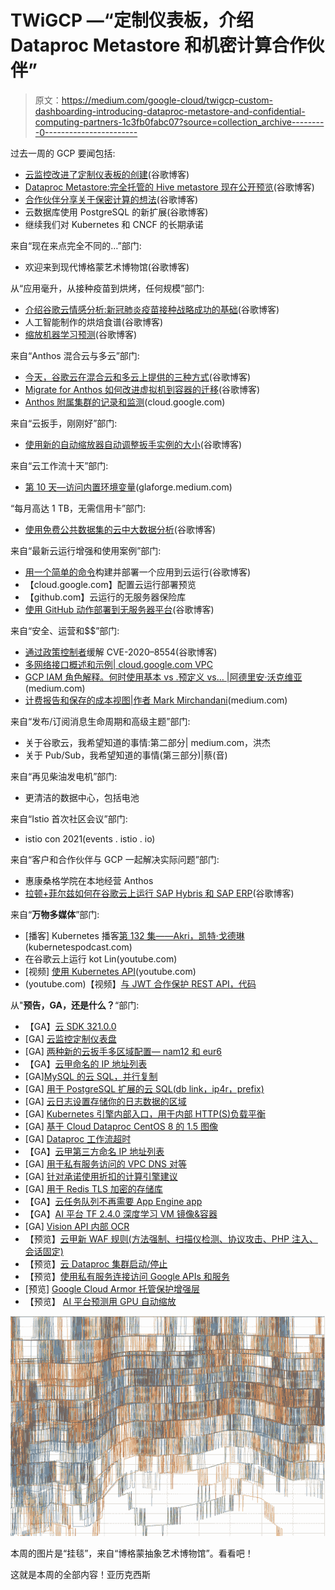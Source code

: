 # TWiGCP —“定制仪表板，介绍 Dataproc Metastore 和机密计算合作伙伴”

> 原文：<https://medium.com/google-cloud/twigcp-custom-dashboarding-introducing-dataproc-metastore-and-confidential-computing-partners-1c3fb0fabc07?source=collection_archive---------0----------------------->

过去一周的 GCP 要闻包括:

*   [云监控改进了定制仪表板的创建](http://gtech.run/hzfpb)(谷歌博客)
*   [Dataproc Metastore:完全托管的 Hive metastore 现在公开预览](http://gtech.run/mbdfe)(谷歌博客)
*   [合作伙伴分享关于保密计算的想法](http://gtech.run/3c4mu)(谷歌博客)
*   云数据库使用 PostgreSQL 的新扩展(谷歌博客)
*   继续我们对 Kubernetes 和 CNCF 的长期承诺

来自“现在来点完全不同的…”部门:

*   欢迎来到现代博格蒙艺术博物馆(谷歌博客)

从“应用毫升，从接种疫苗到烘烤，任何规模”部门:

*   [介绍谷歌云情感分析:新冠肺炎疫苗接种战略成功的基础](http://gtech.run/z3yqf)(谷歌博客)
*   人工智能制作的烘焙食谱(谷歌博客)
*   [缩放机器学习预测](http://gtech.run/nbwpp)(谷歌博客)

来自“Anthos 混合云与多云”部门:

*   [今天，谷歌云在混合云和多云上提供的三种方式](http://gtech.run/hseks)(谷歌博客)
*   [Migrate for Anthos 如何改进虚拟机到容器的迁移](http://gtech.run/tyvvv)(谷歌博客)
*   [Anthos 附属集群的记录和监测](http://gtech.run/kfabv)(cloud.google.com)

来自“云扳手，刚刚好”部门:

*   [使用新的自动缩放器自动调整扳手实例的大小](http://gtech.run/m9zeb)(谷歌博客)

来自“云工作流十天”部门:

*   [第 10 天—访问内置环境变量](http://gtech.run/z3sf7)(glaforge.medium.com)

“每月高达 1 TB，无需信用卡”部门:

*   [使用免费公共数据集的云中大数据分析](http://gtech.run/65m86)(谷歌博客)

来自“最新云运行增强和使用案例”部门:

*   [用一个简单的命令](http://gtech.run/9u7fh)构建并部署一个应用到云运行(谷歌博客)
*   【cloud.google.com】配置云运行部署预览
*   【github.com】云运行的无服务器保险库
*   [使用 GitHub 动作部署到无服务器平台](http://gtech.run/t7lv5)(谷歌博客)

来自“安全、运营和$$”部门:

*   [通过政策控制者](http://gtech.run/7p6w5)缓解 CVE-2020–8554(谷歌博客)
*   [多网络接口概述和示例| cloud.google.com VPC](http://gtech.run/phjmr)
*   [GCP IAM 角色解释。何时使用基本 vs .预定义 vs… |阿德里安·沃克维亚](http://gtech.run/xvvpn)(medium.com)
*   [计费报告和保存的成本视图|作者 Mark Mirchandani](http://gtech.run/runqw)(medium.com)

来自“发布/订阅消息生命周期和高级主题”部门:

*   关于谷歌云，我希望知道的事情:第二部分| medium.com，洪杰
*   关于 Pub/Sub，我希望知道的事情(第三部分)|蔡(音)

来自“再见柴油发电机”部门:

*   更清洁的数据中心，包括电池

来自“Istio 首次社区会议”部门:

*   istio con 2021(events . istio . io)

来自“客户和合作伙伴与 GCP 一起解决实际问题”部门:

*   惠康桑格学院在本地经营 Anthos
*   [拉顿+菲尔兹如何在谷歌云上运行 SAP Hybris 和 SAP ERP](http://gtech.run/lqgux)(谷歌博客)

来自“**万物多媒体**”部门:

*   [播客] Kubernetes 播客[第 132 集——Akri，凯特·戈德琳](http://gtech.run/rj7tf)(kubernetespodcast.com)
*   在谷歌云上运行 kot Lin(youtube.com)
*   [视频] [使用 Kubernetes API](http://gtech.run/lew72)(youtube.com)
*   (youtube.com)【视频】[与 JWT 合作保护 REST API，代码](http://gtech.run/wmxq4)

从"**预告，GA，还是什么？**“部门:

*   【GA】[云 SDK 321.0.0](http://gtech.run/wfg8w)
*   [GA] [云监控定制仪表盘](http://gtech.run/drs44)
*   [GA] [两种新的云扳手多区域配置— nam12 和 eur6](http://gtech.run/nrb5s)
*   【GA】[云甲命名的 IP 地址列表](http://gtech.run/5d7lr)
*   [GA][MySQL 的云 SQL，并行复制](http://gtech.run/whla5)
*   [GA] [用于 PostgreSQL 扩展的云 SQL(db link，ip4r，prefix)](http://gtech.run/dbluc)
*   [GA] [云日志设置存储你的日志数据的区域](http://gtech.run/cr2dr)
*   [GA] [Kubernetes 引擎内部入口，用于内部 HTTP(S)负载平衡](http://gtech.run/xnrxa)
*   [GA] [基于 Cloud Dataproc CentOS 8 的 1.5 图像](http://gtech.run/n3jx8)
*   [GA] [Dataproc 工作流超时](http://gtech.run/9fgw3)
*   【GA】[云甲第三方命名 IP 地址列表](http://gtech.run/n98yy)
*   [GA] [用于私有服务访问的 VPC DNS 对等](http://gtech.run/yxwys)
*   [GA] [针对承诺使用折扣的计算引擎建议](http://gtech.run/jzh8w)
*   [GA] [用于 Redis TLS 加密的存储库](http://gtech.run/ul9qr)
*   【GA】[云任务队列不再需要 App Engine app](http://gtech.run/jcjpa)
*   【GA】[AI 平台 TF 2.4.0 深度学习 VM 镜像&容器](http://gtech.run/5lyqz)
*   [GA] [Vision API 内部 OCR](http://gtech.run/43sge)
*   【预览】[云甲新 WAF 规则(方法强制、扫描仪检测、协议攻击、PHP 注入、会话固定)](http://gtech.run/rdzx5)
*   【预览】[云 Dataproc 集群启动/停止](http://gtech.run/23ecj)
*   【预览】[使用私有服务连接访问 Google APIs 和服务](http://gtech.run/nbc46)
*   [预览] [Google Cloud Armor 托管保护增强层](http://gtech.run/qq58a)
*   【预览】 [AI 平台预测用 GPU 自动缩放](http://gtech.run/p2zbc)

[![](img/cef4ebcabd937322302bec02192b1493.png)](http://gtech.run/7shgg)

本周的图片是“挂毯”，来自“博格蒙抽象艺术博物馆”。看看吧！

这就是本周的全部内容！亚历克西斯